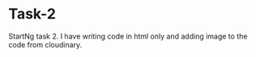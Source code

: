 # Task-2
StartNg task 2. I have writing code in html only and adding image to the code from cloudinary.
